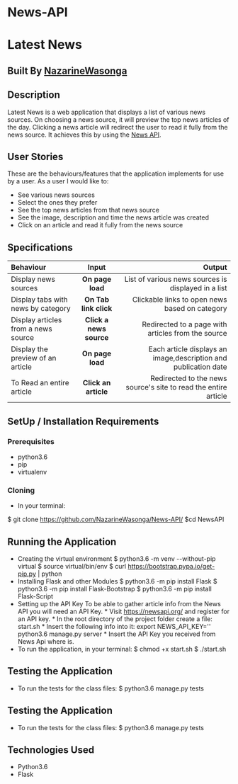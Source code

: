 # News-API

# Latest News

## Built By [NazarineWasonga](https://github.com/NazarineWasonga/)

## Description
Latest News is a web application that displays a list of various news sources. On choosing a news source, it will preview the top news articles of the day. Clicking a news article will redirect the user to read it fully from the news source. It achieves this by using the [News API](https://newsapi.org/).

## User Stories
These are the behaviours/features that the application implements for use by a user.
As a user I would like to:
* See various news sources
* Select the ones they prefer
* See the top news articles from that news source
* See the image, description and time the news article was created
* Click on an article and read it fully from the news source

## Specifications
| Behaviour | Input | Output |
| :---------------- | :---------------: | ------------------: |
| Display news sources | **On page load** | List of various news sources is displayed in a list |
| Display tabs with news by category | **On Tab link click** | Clickable links to open news based on category |
| Display articles from a news source | **Click a news source** | Redirected to a page with articles from the source |
| Display the preview of an article | **On page load** | Each article displays an image,description and publication date |
| To Read an entire article  | **Click an article** | Redirected to the news source's site to read the entire article |


## SetUp / Installation Requirements
### Prerequisites
* python3.6
* pip
* virtualenv

### Cloning
* In your terminal:

$ git clone https://github.com/NazarineWasonga/News-API/
$cd NewsAPI

## Running the Application
* Creating the virtual environment
        $ python3.6 -m venv --without-pip virtual
        $ source virtual/bin/env
        $ curl https://bootstrap.pypa.io/get-pip.py | python
* Installing Flask and other Modules
        $ python3.6 -m pip install Flask
        $ python3.6 -m pip install Flask-Bootstrap
        $ python3.6 -m pip install Flask-Script
* Setting up the API Key
        To be able to gather article info from the News API you will need an API Key.
        * Visit https://newsapi.org/ and register for an API key.
        * In the root directory of the project folder create a file: start.sh
        * Insert the following info into it:
                export NEWS_API_KEY='<Your-Api-Key>'
                python3.6 manage.py server
        * Insert the API Key you received from News Api where <Your-Api-Key> is.
* To run the application, in your terminal:
        $ chmod +x start.sh
        $ ./start.sh
## Testing the Application
* To run the tests for the class files:
        $ python3.6 manage.py tests

## Testing the Application
* To run the tests for the class files:
        $ python3.6 manage.py tests
## Technologies Used
* Python3.6
* Flask
 